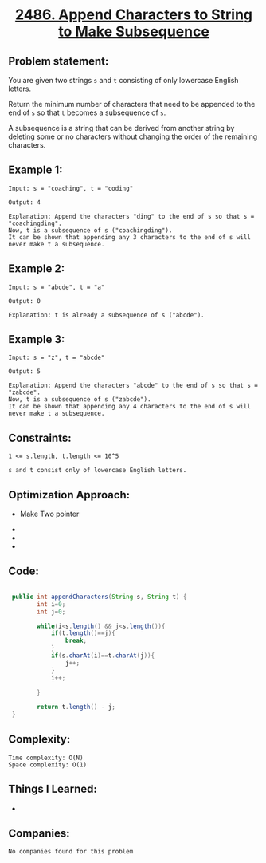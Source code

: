<h1 align="center"><a href="https://leetcode.com/problems/append-characters-to-string-to-make-subsequence/" target="_blank">2486. Append Characters to String to Make Subsequence</a></h1>

## Problem statement:
You are given two strings `s` and `t` consisting of only lowercase English letters.

Return the minimum number of characters that need to be appended to the end of `s` so that `t` becomes a subsequence of `s`.

A subsequence is a string that can be derived from another string by deleting some or no characters without changing the order of the remaining characters.


## Example 1:

```
Input: s = "coaching", t = "coding"

Output: 4

Explanation: Append the characters "ding" to the end of s so that s = "coachingding".
Now, t is a subsequence of s ("coachingding").
It can be shown that appending any 3 characters to the end of s will never make t a subsequence.
```

## Example 2:

```
Input: s = "abcde", t = "a"

Output: 0

Explanation: t is already a subsequence of s ("abcde").
```


## Example 3:

```
Input: s = "z", t = "abcde"

Output: 5

Explanation: Append the characters "abcde" to the end of s so that s = "zabcde".
Now, t is a subsequence of s ("zabcde").
It can be shown that appending any 4 characters to the end of s will never make t a subsequence.
```


## Constraints:

```
1 <= s.length, t.length <= 10^5

s and t consist only of lowercase English letters.
```


 

## Optimization Approach:

- Make Two pointer
  
- 
  
-
  
- 



## Code: 

```java

 public int appendCharacters(String s, String t) {
        int i=0;
        int j=0;

        while(i<s.length() && j<s.length()){
            if(t.length()==j){
                break;
            }
            if(s.charAt(i)==t.charAt(j)){
                j++; 
            }
            i++;
            
        }

        return t.length() - j;
 }

```







## Complexity:

```
Time complexity: O(N)
Space complexity: O(1)
```

## Things I Learned:

- 
  


## Companies:

```
No companies found for this problem
```





